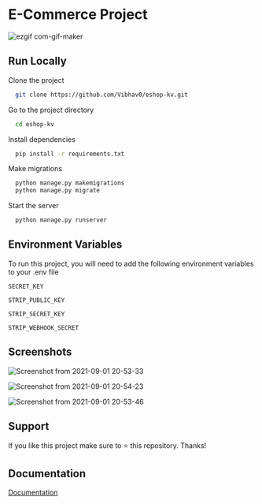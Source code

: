 
# E-Commerce Project
![ezgif com-gif-maker](https://user-images.githubusercontent.com/73296863/131703294-ced55a38-679b-4cfa-b106-e17cc3501ed9.gif)
## Run Locally

Clone the project

```bash
  git clone https://github.com/Vibhav0/eshop-kv.git
```

Go to the project directory

```bash
  cd eshop-kv
```

Install dependencies

```bash
  pip install -r requirements.txt
```

Make migrations
```bash
  python manage.py makemigrations
  python manage.py migrate
```

Start the server

```bash
  python manage.py runserver
```

  
## Environment Variables

To run this project, you will need to add the following environment variables to your .env file

`SECRET_KEY`

`STRIP_PUBLIC_KEY`

`STRIP_SECRET_KEY`

`STRIP_WEBHOOK_SECRET`
  
## Screenshots

![Screenshot from 2021-09-01 20-53-33](https://user-images.githubusercontent.com/73296863/131699120-ffa52a1e-b371-4097-bb8e-6a039ee9bc11.png)

![Screenshot from 2021-09-01 20-54-23](https://user-images.githubusercontent.com/73296863/131699414-f614837d-026a-4361-9985-a7cba2832710.png)

![Screenshot from 2021-09-01 20-53-46](https://user-images.githubusercontent.com/73296863/131699469-1d2aba42-a1ee-45bb-8ede-73275a6b9989.png)


  
## Support

If you like this project make sure to ⭐ this repository. Thanks!

  
## Documentation

[Documentation](https://linktodocumentation)

  